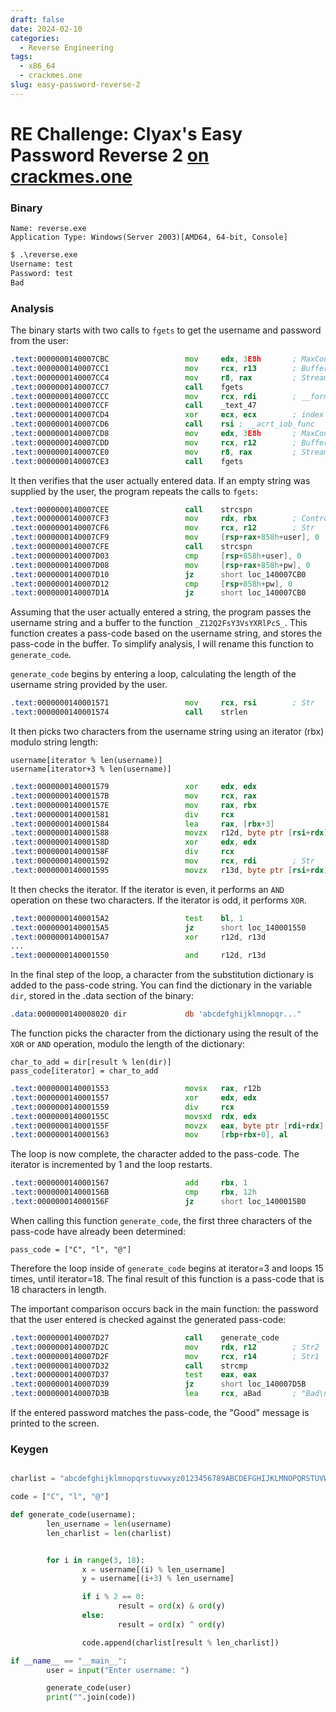 ```yaml
---
draft: false 
date: 2024-02-10 
categories:
  - Reverse Engineering
tags:
  - x86_64
  - crackmes.one
slug: easy-password-reverse-2
---
```


# RE Challenge: Clyax's Easy Password Reverse 2 [on crackmes.one](https://crackmes.one/crackme/65c0e7bfeef082e477ff672a) 


### Binary

```
Name: reverse.exe
Application Type: Windows(Server 2003)[AMD64, 64-bit, Console]
```

```cmd
$ .\reverse.exe
Username: test
Password: test
Bad
```

<!-- more -->


### Analysis

The binary starts with two calls to `fgets` to get the username and password from the user:

```asm
.text:0000000140007CBC                 mov     edx, 3E8h       ; MaxCount
.text:0000000140007CC1                 mov     rcx, r13        ; Buffer
.text:0000000140007CC4                 mov     r8, rax         ; Stream
.text:0000000140007CC7                 call    fgets
.text:0000000140007CCC                 mov     rcx, rdi        ; __format
.text:0000000140007CCF                 call    _text_47
.text:0000000140007CD4                 xor     ecx, ecx        ; index
.text:0000000140007CD6                 call    rsi ; __acrt_iob_func
.text:0000000140007CD8                 mov     edx, 3E8h       ; MaxCount
.text:0000000140007CDD                 mov     rcx, r12        ; Buffer
.text:0000000140007CE0                 mov     r8, rax         ; Stream
.text:0000000140007CE3                 call    fgets
```

It then verifies that the user actually entered data. If an empty string was supplied by the user, the program repeats the calls to `fgets`:

```asm
.text:0000000140007CEE                 call    strcspn
.text:0000000140007CF3                 mov     rdx, rbx        ; Control
.text:0000000140007CF6                 mov     rcx, r12        ; Str
.text:0000000140007CF9                 mov     [rsp+rax+858h+user], 0
.text:0000000140007CFE                 call    strcspn
.text:0000000140007D03                 cmp     [rsp+858h+user], 0
.text:0000000140007D08                 mov     [rsp+rax+858h+pw], 0
.text:0000000140007D10                 jz      short loc_140007CB0
.text:0000000140007D12                 cmp     [rsp+858h+pw], 0
.text:0000000140007D1A                 jz      short loc_140007CB0
```

Assuming that the user actually entered a string, the program passes the username string and a buffer to the function `_Z12Q2FsY3VsYXRlPcS_`. This function creates a pass-code based on the username string, and stores the pass-code in the buffer. To simplify analysis, I will rename this function to `generate_code`.

`generate_code` begins by entering a loop, calculating the length of the username string provided by the user. 

```asm
.text:0000000140001571                 mov     rcx, rsi        ; Str
.text:0000000140001574                 call    strlen
```

It then picks two characters from the username string using an iterator (rbx) modulo string length:

```
username[iterator % len(username)]
username[iterator+3 % len(username)]
```

```asm
.text:0000000140001579                 xor     edx, edx
.text:000000014000157B                 mov     rcx, rax
.text:000000014000157E                 mov     rax, rbx
.text:0000000140001581                 div     rcx
.text:0000000140001584                 lea     rax, [rbx+3]
.text:0000000140001588                 movzx   r12d, byte ptr [rsi+rdx]
.text:000000014000158D                 xor     edx, edx
.text:000000014000158F                 div     rcx
.text:0000000140001592                 mov     rcx, rdi        ; Str
.text:0000000140001595                 movzx   r13d, byte ptr [rsi+rdx]
```

It then checks the iterator. If the iterator is even, it performs an `AND` operation on these two characters. If the iterator is odd, it performs `XOR`.

```asm
.text:00000001400015A2                 test    bl, 1
.text:00000001400015A5                 jz      short loc_140001550
.text:00000001400015A7                 xor     r12d, r13d
...
.text:0000000140001550                 and     r12d, r13d
```

In the final step of the loop, a character from the substitution dictionary is added to the pass-code string. You can find the dictionary in the variable `dir`, stored in the .data section of the binary:

```asm
.data:0000000140008020 dir             db 'abcdefghijklmnopqr..."
```

The function picks the character from the dictionary using the result of the `XOR` or `AND` operation, modulo the length of the dictionary:

```
char_to_add = dir[result % len(dir)]
pass_code[iterator] = char_to_add
```

```asm
.text:0000000140001553                 movsx   rax, r12b
.text:0000000140001557                 xor     edx, edx
.text:0000000140001559                 div     rcx
.text:000000014000155C                 movsxd  rdx, edx
.text:000000014000155F                 movzx   eax, byte ptr [rdi+rdx]
.text:0000000140001563                 mov     [rbp+rbx+0], al
```

The loop is now complete, the character added to the pass-code. The iterator is incremented by 1 and the loop restarts.

```asm
.text:0000000140001567                 add     rbx, 1
.text:000000014000156B                 cmp     rbx, 12h
.text:000000014000156F                 jz      short loc_1400015B0
```

When calling this function `generate_code`, the first three characters of the pass-code have already been determined:

```
pass_code = ["C", "l", "@"]
```

Therefore the loop inside of `generate_code` begins at iterator=3 and loops 15 times, until iterator=18. The final result of this function is a pass-code that is 18 characters in length.

The important comparison occurs back in the main function: the password that the user entered is checked against the generated pass-code:

```asm
.text:0000000140007D27                 call    generate_code
.text:0000000140007D2C                 mov     rdx, r12        ; Str2
.text:0000000140007D2F                 mov     rcx, r14        ; Str1
.text:0000000140007D32                 call    strcmp
.text:0000000140007D37                 test    eax, eax
.text:0000000140007D39                 jz      short loc_140007D5B
.text:0000000140007D3B                 lea     rcx, aBad       ; "Bad\n"
```

If the entered password matches the pass-code, the "Good" message is printed to the screen. 


### Keygen

```python title="keygen.py"

charlist = "abcdefghijklmnopqrstuvwxyz0123456789ABCDEFGHIJKLMNOPQRSTUVWXYZ"

code = ["C", "l", "@"]

def generate_code(username):
        len_username = len(username)
        len_charlist = len(charlist)


        for i in range(3, 18):
                x = username[(i) % len_username]
                y = username[(i+3) % len_username]

                if i % 2 == 0:
                        result = ord(x) & ord(y)
                else:
                        result = ord(x) ^ ord(y)

                code.append(charlist[result % len_charlist])

if __name__ == "__main__":
        user = input("Enter username: ")

        generate_code(user)
        print("".join(code))


```

